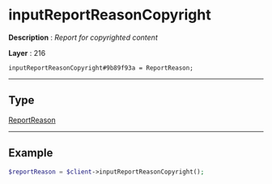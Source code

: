 # inputReportReasonCopyright

**Description** : *Report for copyrighted content*

**Layer** : 216

```tl
inputReportReasonCopyright#9b89f93a = ReportReason;
```

---

## Type

[ReportReason](type/ReportReason)

---

## Example

```php
$reportReason = $client->inputReportReasonCopyright();
```